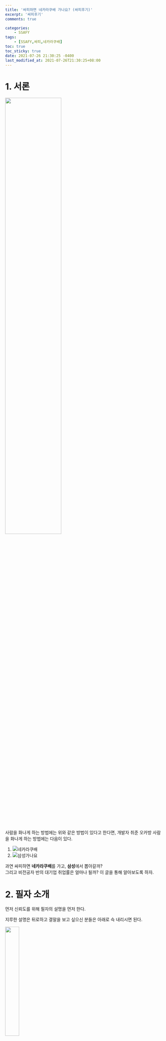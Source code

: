 ```yaml
---
title: '싸피하면 네카라쿠배 가나요? (싸피후기)'
excerpt: '싸피후기'
comments: true

categories:
    - SSAFY
tags:
    - [SSAFY,싸피,네카라쿠배]
toc: true
toc_sticky: true
date: 2021-07-26 21:30:25 -0400
last_modified_at: 2021-07-26T21:30:25+08:00
---
```


# 1. 서론
<img src="https://user-images.githubusercontent.com/51807128/126980742-97afe938-0542-41da-b6e5-eedd26dcaa91.png" width="60%"><br>

사람을 화나게 하는 방법에는 위와 같은 방법이 있다고 한다면, 개발자 취준 오카방 사람을 화나게 하는 방법에는 다음이 있다.<br>
1. ![네카라쿠배](https://user-images.githubusercontent.com/51807128/126981143-349e68c2-1475-4e7a-9752-814480a62a41.png)<br>
2. ![삼성가나요](https://user-images.githubusercontent.com/51807128/126981271-df177903-7286-410f-ab90-83b64184407b.png)

과연 싸피하면 **네카라쿠배**를 가고, **삼성**에서 뽑아갈까?<br>
그리고 비전공자 반의 대기업 취업률은 얼마나 될까? 이 글을 통해 알아보도록 하자.

# 2. 필자 소개
먼저 신뢰도를 위해 필자의 설명을 먼저 한다.

지루한 설명은 뒤로하고 결말을 보고 싶으신 분들은 아래로 슥 내리시면 된다.

<img src="https://user-images.githubusercontent.com/51807128/126982150-5481a6c2-8382-4619-b576-7f3dcd67d827.jpeg" width="30%"><br>
<img src="https://user-images.githubusercontent.com/51807128/126982249-e1a98da3-81de-43bb-81c4-cce5ab88a3e0.jpeg" width="50%">

필자는 SSAFY 4기 전공자반에 합격하여 과정을 진행중, 1학기가 끝남과 동시에 NHN이라는 기업의 자회사 SW직군 공채에 합격하여 현재 BE 개발자로 일을(루팡) 하고 있다.

SSAFY에 들어오기 전까지 웹 개발은 해본적도 없고, 관심도 딱히 없었다.<br>
컴퓨터공학 전공도 아닌 전자공학 전공에 코딩은 4학년 졸업작품 때가 되어서 OPENCV를 통해 접하게 되었다.

정말 싸피덕에 취업했다고 봐도 과언이 아니다.

# 3. 질문에 대한 대답
> 텍스트가 길다. 쭉 내려서 4번의 결론만 봐도 좋다.


### 3-1. 삼성
- 반에서 한 두명 삼성에서 뽑는다. -> **X**. 가는 사람은 있긴하다.
- 삼성그룹 공채 서류 전형에 가점이 있다. -> **X**. 전혀 없고, 면접관도 싸피를 모른다는 소문이 있다.<br>
필자의 반(전공자)에서는 2020 하반기 삼성 서류를 대부분 떨어졌다.
- 열심히 하면 갈 수 있다. -> **△**. 반은 맞고 반은 틀린 것 같다. 아래에서 이유를 알아보도록 하자.
  - 맞는 이유: 싸피에서 푸는 알고리즘 문제 중에는 *시뮬레이션 문제와 SWEA 문제*가 상당히 많다.<br>
  삼성 공채 코딩테스트에는 99% 시뮬레이션 문제만 나온다.(삼성 코딩테스트 문제는 [해당 링크](https://www.acmicpc.net/workbook/view/1152)에 잘 복원되어있다.)<br>
  입출력도 SWEA의 환경과 거의 동일하다.<br>
  그래서 과정 중에 푸는 문제에 열심히 임한다면 *코딩테스트는 쉽게 통과* 할 수 있을 것이다.<br>
  그리고 필자는 서류에서 떨어졌지만 다른 동기들을 보았을 때, *취업 컨설턴트님*의 도움과 싸피 내의 합격자들의 *스터디*를 통해 도움은 많이 된 것으로 보인다.
  - 틀린 이유: 삼성은 전통 대기업이고, 제조업 회사이기에 (*물론 아닌 계열사가 있다!*)<br>
  아무리 S직군이라고 할지라도 *'학벌, 학점, 어학, 자소서(경험)'* 등이 직무 적합성 평가(서류)에 영향을 많이 미친다.<br>
  졸업자들 대상으로 하는 싸피에서 '학벌, 학점'은 바꿀 수 없는 항목이고,<br>
  관련 경험 또한 싸피 내에서의 경험으로 직무 적합성 평가에 적절한 수준으로 끌어올리기 어렵다.<br>
  그렇기에 기존 *대학생 시절부터 열심히 살아왔거나 서류를 붙은 경험이 있는 사람*들이 결국 붙게 된다.
- *결론*: 결국 '*원래 열심히 살았던 사람*'이 '*알고리즘 문제 풀이 실력이 향상*'되고 '*컨설턴트 및 면접스터디의 도움*'으로 합격한다고 보면된다.<br>
  (오히려 비전공자반에서 삼성 비SW 직군으로 가는 경우가 더 많은 것 같다. 기존 스펙이 좋은 경우가 꽤 되고, 삼성이 좋아하는 'SW역량'+'좋은 대외활동 싸피'의 영향인 것 같다.)

### 3-2. 네카라쿠배
- 싸피에서 네카라쿠배 많이 가나요(얼마나 가나요)? -> *열심히 하는 사람들*이 갑니다.

거의 오카방 싸피인들을 부들부들하게 하는 질문 top1일듯하다.<br>*(마치 과거 스타크래프트와 아프리카 중계방 채팅의 '준위, 한달연봉, 낳냐'와 같은 수준의 힘을 보여준다.)*

> 사실 질문 하시는 분에게는 한 번의 질문이고, 정말 모르고 궁금해서 하시는 질문이겠지만, 오카방의 상주하는 몇몇 대답 머신들에게는 지겨울수도 있고, 뭔가 의도 또한 '(대충해도)싸피하면 네카라쿠배 슉.슈슉.슉 갈 수 있나요?'와 같이 느껴질 때도 있어서 정말 매번 대답하기 어렵다.

삼성그룹과는 다르게, 네카라쿠배는 'IT 서비스기업'이다.<br>
위에서 언급한 '학벌, 학점, 어학, 자소서(경험)'을 아무래도 덜 본다고 할 수 있다(개발직군 기준).
<br>심지어 '선코테 후서류', '블라인드 공채'와 같이 먼저 코딩실력으로 지원자들을 거를 때도 있다.

싸피에서는 알고리즘 교육을 정말 열심히 한다. 다들 열심히 하기도 한다.<br>
이후 포스팅에서도 다룰거지만, 최근 SW 직군 취업은 '알고리즘 문제 풀이 역량'을 최우선으로 기르는 것이 유리하다(물론 과제전형도 늘어나고 있다).<br>
위에서 언급한 서류를 통과하는 '원래 열심히 살았던 사람'이 아니더라도 '싸피에서라도 열심히 하는 사람'들이 위와 같은 기업 코딩테스트에 합격하는 사례들이 정말 많을 것이다.

- 그럼 싸피 가면 네카라쿠배 코테 뚫나요? -> *열심히 하는 사람들*이 뚫습니다.

아무리 싸피에서 알고리즘 교육을 열심히 한다고 해도, 각자의 베이스와 재능이 있고 노력의 정도가 다르다.<br>
싸피에 와서 백준 아이디를 처음 만드는 사람도 있는데, 교육생 대부분이 1학기 중후반이 되면 solved.ac 기준으로 거의 실버2~골드3정도가 된다(극단적 케이스도 당연히 있다. 실4이하/골2이상 등).

카카오 블라인드 공채의 코딩테스트는 상당히 어려운 편이고, 네이버와 라인의 코딩테스트 또한 어려운 편에 속한다.<br>
골드4~실버2정도의 문제를 거뜬히 풀 줄 알아야 되는데 이 경지(100%합격)는 골드1이 되어도 어렵다.<br>
<img width="350" src="https://user-images.githubusercontent.com/51807128/126992292-51b65278-ef3e-4aff-ba46-aac29443fad4.png"> (필자의 솔브드 티어. 이래도 탈락하는 코딩테스트가 많다.)

- *결론*: 코딩테스트가 중요한 관문인 네카라쿠배 등 IT 서비스 기업의 전형에서 싸피인들의 합격률은 높은 편이라고 생각한다.<br>하지만 그 이유는 '싸피인'이어서가 아니라, '싸피의 교육'때문도 아니고,<br>
'*싸피의 교육을 열심히 참여하는 싸피인*' 때문이라고 생각한다.

### 3-3. 비전공자반
> 이 항목을 쓰기 앞서 필자는 전공자반이었기에 비전공자반을 잘 모를 수 있다.<br>
> 오픈카톡방에서 얻은 정보를 토대로 이야기를 하기 때문에 잘 걸러서 봐야하고, 부정확한 정보에는 오픈프로필 '찬스'로 채팅을 바란다.


- 비전공자반에서 대기업 많이 가나요? 취업 잘 하나요? -> 이제는 너무나 당연한 그 대답. *열심히 하는 사람들*이 갑니다.

비전공자반은 전공자반보다 교육생들의 variation이 훨씬 넓은 것으로 알고 있다.<br>
'정말 좋은 학벌, 고학점/고스펙, 이미 SW를 많이 경험해 본 사람'부터<br>
'좋지 않은 학벌, 저학점/무스펙, 코딩 1도 안 해본 사람'까지 다양하다(전공자반은 이보다는 덜하다).<br>
그렇기에 '*원래 열심히 살았던 사람*'이 취업하는 것은 이 질문을 하는 사람들에게 옳은 대답이 되지 못한다. 이는 통계의 오류다.

이에 대한 옳은 대답은 '그냥 열심히 하면 갈 수 있지 않을까?'이다.<br>
2번의 필자소개에서 언급했듯이 필자는 개발은 한 번도 해보지 않았던 초짜였다(응애 나 아기 개발자).<br>
물론 이전에 파이썬으로 데이터 살짝 찍먹, 알고리즘 문제풀이는 조금 해왔지만,<br>
실력이 미친듯이 상승한 것은 싸피 입과 이후이다.<br>
사실상 비전공자로 시작해서 실력이 늘은 것이다.

'에이 너는 파이썬도 해봤고 알고리즘도 해봤네. 나는 코딩 한 번도 안 해봤는데?'라는 질문을 할 수 있을 것이다.<br>
하지만 이 또한 길게 잡아야 싸피 입과 전 6개월정도이고, *그래서 1학기때 취업한 것이 아닌가!*<br>
비전공자여도 제대로된 1학기 6개월 + 2학기를 보낸다면 분명히 좋은 실력(좋은 결과)을 가질 수 있을 것이다.


# 진짜 결론과 싸피 후기
<img width="450" src="https://user-images.githubusercontent.com/51807128/126995467-369c2a56-3540-4848-a375-783123cb4f30.png">

1. 삼성 가는데 가산점 없다.
2. 열심히 하면 된다.

필자는 싸피 입과 후 6개월동안 알고리즘 문제를 약 350문제 이상 풀었다. 단순 계산으로만 따져봐도 하루에 2문제꼴이다. 입과 전 푼 문제까지 합치면 550문제 이상을 풀었다.<br>
물론 이보다 문제를 훨씬 적게 풀고도 코딩테스트와 최종합격을 받은 동기들도 많다.<br>
하지만 필자는 그들보다 '*열심히 살았던 사람*'도 아니고, '*학점, 어학, 자소서(경험)*'도 좋지 않았기에 부족한 부분을 코딩테스트로 매꾼 것이다.<br>
본인이 '*열심히 살았던 사람*'이라면 싸피의 과정을 잘 따라오면 결국 좋은 기업에 도달할 것이다.

![ㅠㅠ](https://user-images.githubusercontent.com/51807128/126998942-51461eb3-c5ab-4f0a-9a06-a8c0015ac5fe.png)<br>
![ㅠㅠ2](https://user-images.githubusercontent.com/51807128/126999017-aa43f957-1d8e-4657-b72d-6f4d03b0b709.png)<br>
하지만 본인이 위와 같다면, 재수학원에 들어가는 것처럼 싸피를 단순히 *도피처*로 생각하고 있다면 악으로 열심히 하기를 바란다.<br>
필자는 학군이 좋은 지역에서 자랐고, 자율형 사립고에 입학을 했고, 대성학원의 서울대특별반에서 재수를 했다.<br>
단순한 자기자랑이 아니라 이런 성장과정을 돌아보며 느낀 점은, '*공부하기 좋은 분위기*'가 정말로 중요하다는 것이다.

좋은 학군에서 자라다보니 동네 친구, 동창들과 좋은 공부 환경에서 공부를 할 수 있었다.<br>
재수학원에도 역시 좋은 공부 분위기와 함께 잘 하는 친구들에게 열심히 배우며 학습 할 수 있었다.<br>
이후에도 이들과는 좋은 관계가 되어 서로 도울 수 있었다.

싸피의 최고의 장점은 *그 어느 국비 교육보다도 좋은 퀄리티의 '동기'들*과 함께 교육을 받을 수 있다는 것이다.<br>
국비교육들을 보면 커리큘럼도, 강사들도 문제가 많지만 '*학생들의 낙오*'가 정말 많이 보인다.<br>
필자가 들었던 단기 국비교육 또한 학습 분위기를 망치는 몇명이 있었다.<br>
하지만 싸피는 99%의 교육생들의 태도가 정말 훌륭하다.<br>
실력에는 차이가 있더라도 노력에는 차이가 별로 없어보인다. 아니, 오히려 잘 하는 친구들이 더 안 하는 것 같기도 하다(상대적으로).<br>
매일 2~4시까지 공부하는 친구들(무려 오프라인때도)도 많았고, 즐거운 분위기와 함께 좋은 교육 분위기를 같이 만들어갈 수 있었다.

지금은 코로나 시국으로 동기들을 만나지 못하지만, 서로 비슷한 경험과 고민을 하는 '개발자 친구들'을 가지는 것은 정말 큰 행운이다.<br>
이러한 좋은 환경에서 교육을 받을 수 있는 것은 좋은 기회이다.<br>
'네카라쿠배'를 목표로 하는 것은 바람직하고 당연할 수 있다.<br>
하지만 '싸피하면 네카라쿠배 갈 수 있나요?'라는 질문보다는<br>
'네카라쿠배 갈 수 있게 싸피에서 열심히 해야겠다.'의 다짐을 하고 싸피에 지원한다면 *노력에 합당한 결과*를 반드시 얻을 수 있을 것이다.